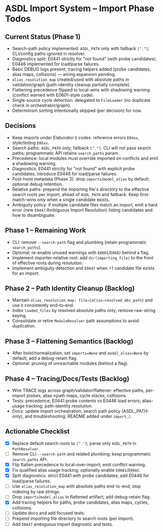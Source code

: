 # ASDL Import System – Import Phase Todos

## Current Status (Phase 1)
- Search-path policy implemented: `ASDL_PATH` only with fallback `["."]`; CLI/config paths ignored in resolver.
- Diagnostics split: E0441 strictly for "not found" (with probe candidates); E0446 implemented for load/parse failures.
- Basic DEBUG logs present; tracing helpers added (probe candidates, alias maps, collisions) — wiring expansion pending.
- `alias_resolution_map` created/used with absolute paths in validation/graph (path-identity cleanup partially complete).
- Flattening precedence flipped to local-wins with shadowing warning (conflict warned with E0601-style code).
- Single-source cycle detection: delegated to `FileLoader` (no duplicate check in orchestrator/graph).
- Determinism sorting intentionally skipped (per decision) for now.

## Decisions
- Keep imports under Elaborator `E` codes: reference errors `E04xx`, style/linting `E06xx`.
- Search paths: `ASDL_PATH` only; fallback `["."]`. CLI will not pass search paths; programmatic API retains `search_paths` param.
- Precedence: local modules must override imported on conflicts and emit a shadowing warning.
- Diagnostics: E0441 strictly for "not found" with explicit probe candidates; introduce E0446 for load/parse failures.
- Post-hoist metadata (Phase 3): drop `imports`/`model_alias` by default; optional debug retention.
- Relative paths: prepend the importing file's directory to the effective search roots per import, ahead of `ASDL_PATH` and fallback. Keep first-match-wins only when a single candidate exists.
- Ambiguity policy: if multiple candidate files match an import, emit a hard error (new `E0447` Ambiguous Import Resolution) listing candidates and how to disambiguate.

## Phase 1 – Remaining Work
- CLI: remove `--search-path` flag and plumbing (retain programmatic `search_paths`).
- Optional: re-enable unused warnings with `E0601`/`E0602` behind a flag.
- Implement importer-relative root: add `dir(importing_file)` to the front of effective roots during resolution.
- Implement ambiguity detection and `E0447` when >1 candidate file exists for an import.

## Phase 2 – Path Identity Cleanup (Backlog)
- Maintain `alias_resolution_map: file→{alias→resolved_abs_path}` and use it consistently end-to-end.
- Index `loaded_files` by resolved absolute paths only; remove raw-string keying.
- Consolidate or retire `ModuleResolver` path assumptions to avoid duplication.

## Phase 3 – Flattening Semantics (Backlog)
- After hoist/normalization, set `imports=None` and `model_alias=None` by default; add a debug-retain flag.
- Optional: pruning of unreachable modules (behind a flag).

## Phase 4 – Tracing/Docs/Tests (Backlog)
- Wire TRACE logs across graph/validator/flattener: effective paths, per-import probes, alias→path maps, cycle stacks, collisions.
- Tests: precedence; E0441 probe contents vs E0446 load errors; alias-usage tracking; path-identity resolution.
- Docs: update import orchestration, search path policy (ASDL_PATH-only), and troubleshooting; README added under `import_/`.

## Actionable Checklist
- [x] Replace default search roots to `["."]`; parse only `ASDL_PATH` in `PathResolver`.
- [ ] Remove CLI `--search-path` and related plumbing; keep programmatic `search_paths` API.
- [x] Flip flatten precedence to local-over-import; emit conflict warning.
- [x] Fix qualified alias usage tracking; optionally enable `E0601`/`E0602`.
- [x] Split diagnostics: strict E0441 with probe candidates; add E0446 for load/parse failures.
- [ ] Use `alias_resolution_map` with absolute paths end-to-end; stop indexing by raw strings.
- [ ] Drop `imports`/`model_alias` in flattened artifact; add debug-retain flag.
- [x] Add tracing helpers for paths, probe candidates, alias maps, cycles, collisions.
- [ ] Update docs and add focused tests.
- [ ] Prepend importing file directory to search roots (per import).
- [ ] Add `E0447` ambiguous import diagnostic and tests.